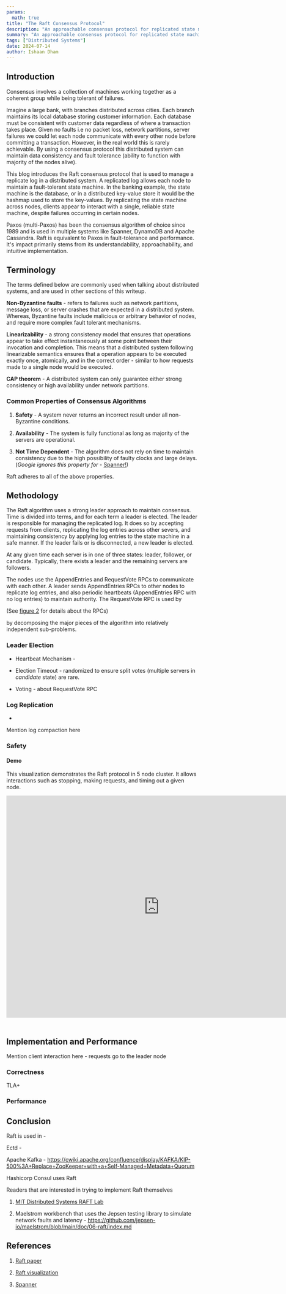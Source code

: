 ```yaml
---
params:
  math: true
title: "The Raft Consensus Protocol"
description: "An approachable consensus protocol for replicated state machine."
summary: "An approachable consensus protocol for replicated state machine."
tags: ["Distributed Systems"]
date: 2024-07-14
author: Ishaan Dham
---
```


## Introduction

Consensus involves a collection of machines working together as a coherent group while being tolerant of failures.

Imagine a large bank, with branches distributed across cities. Each branch maintains its local database storing customer information. Each database must be consistent with customer data regardless of where a transaction takes place. Given no faults i.e no packet loss, network partitions, server failures we could let each node communicate with every other node before committing a transaction. However, in the real world this is rarely achievable. By using a consensus protocol this distributed system can maintain data consistency and fault tolerance (ability to function with majority of the nodes alive).

This blog introduces the Raft consensus protocol that is used to manage a replicate log in a distributed system. A replicated log allows each node to maintain a fault-tolerant state machine. In the banking example, the state machine is the database, or in a distributed key-value store it would be the hashmap used to store the key-values. By replicating the state machine across nodes, clients appear to interact with a single, reliable state machine, despite failures occurring in certain nodes.

Paxos (multi-Paxos) has been the consensus algorithm of choice since 1989 and is used in multiple systems like Spanner, DynamoDB and Apache Cassandra. Raft is equivalent to Paxos in fault-tolerance and performance. It's impact primarily stems from its understandability, approachability, and intuitive implementation.

## Terminology

The terms defined below are commonly used when talking about distributed systems, and are used in other sections of this writeup. 

**Non-Byzantine faults** - refers to failures such as network partitions, message loss, or server crashes that are expected in a distributed system. Whereas, Byzantine faults include malicious or arbitrary behavior of nodes, and require more complex fault tolerant mechanisms.

**Linearizability** - a strong consistency model that ensures that operations appear to take effect instantaneously at some point between their invocation and completion. This means that a distributed system following linearizable semantics ensures that a operation appears to be executed exactly once, atomically, and in the correct order - similar to how requests made to a single node would be executed.

**CAP theorem** - A distributed system can only guarantee either strong consistency or high availability under network partitions.

### Common Properties of Consensus Algorithms

1. **Safety** - A system never returns an incorrect result under all non-Byzantine conditions.

2. **Availability** - The system is fully functional as long as majority of the servers are operational.

3. **Not Time Dependent** - The algorithm does not rely on time to maintain consistency due to the high possibility of faulty clocks and large delays.
  (*Google ignores this property for* - [Spanner!](https://static.googleusercontent.com/media/research.google.com/en//archive/spanner-osdi2012.pdf))


Raft adheres to all of the above properties.

## Methodology

The Raft algorithm uses a strong leader approach to maintain consensus. Time is divided into terms, and for each term a leader is elected. The leader is responsible for managing the replicated log. It does so by accepting requests from clients, replicating the log entries across other severs, and maintaining consistency by applying log entries to the state machine in a safe manner.
If the leader fails or is disconnected, a new leader is elected.

At any given time each server is in one of three states: leader, follower, or candidate. Typically, there exists a leader and the remaining servers are followers.

The nodes use the AppendEntries and RequestVote RPCs to communicate with each other. A leader sends AppendEntries RPCs to other nodes to replicate log entries, and also periodic heartbeats (AppendEntries RPC with no log entries) to maintain authority. The RequestVote RPC is used by 

(See [figure 2](https://raft.github.io/raft.pdf) for details about the RPCs)


by decomposing the major pieces of the algorithm into relatively independent sub-problems.


### Leader Election

* Heartbeat Mechanism - 

* Election Timeout - randomized to ensure split votes (multiple servers in *candidate* state) are rare.

* Voting - about RequestVote RPC

### Log Replication

* 

Mention log compaction here

### Safety

#### Demo

This visualization demonstrates the Raft protocol in 5 node cluster. It allows interactions such as stopping, making requests, and timing out a given node. 

<iframe src="https://raft.github.io/raftscope/index.html" title="raft visualization" aria-hidden="true" style="border: 0; width: 800px; height: 580px; margin-bottom: 20px"></iframe>

## Implementation and Performance

Mention client interaction here - requests go to the leader node


### Correctness

TLA+

### Performance



## Conclusion


Raft is used in - 

Ectd - 

Apache Kafka - https://cwiki.apache.org/confluence/display/KAFKA/KIP-500%3A+Replace+ZooKeeper+with+a+Self-Managed+Metadata+Quorum

Hashicorp Consul uses Raft



Readers that are interested in trying to implement Raft themselves 

1. [MIT Distributed Systems RAFT Lab](https://pdos.csail.mit.edu/6.824/labs/lab-raft.html)

2. Maelstrom workbench that uses the Jepsen testing library to simulate network faults and latency - https://github.com/jepsen-io/maelstrom/blob/main/doc/06-raft/index.md



## References

1. [Raft paper](https://raft.github.io/raft.pdf)

2. [Raft visualization](https://github.com/ongardie/raftscope)

3. [Spanner](https://static.googleusercontent.com/media/research.google.com/en//archive/spanner-osdi2012.pdf) 